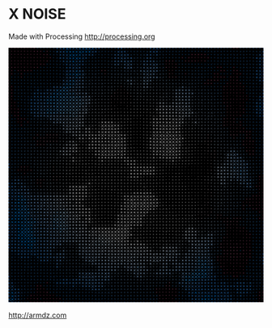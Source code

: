 # X NOISE

Made with Processing http://processing.org

![Alt text](sample.png?raw=true "SAMPLE")

http://armdz.com
